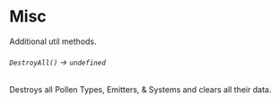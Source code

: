 # Misc

Additional util methods.

###### `DestroyAll()` → `undefined`
Destroys all Pollen Types, Emitters, & Systems and clears all their data.